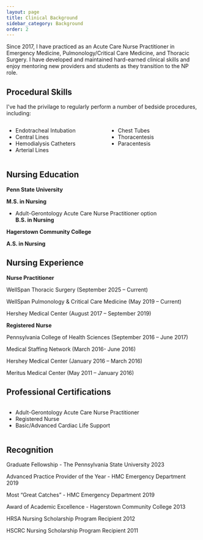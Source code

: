 ```yaml
---
layout: page
title: Clinical Background
sidebar_category: Background
order: 2
---
```


Since 2017, I have practiced as an Acute Care Nurse Practitioner in Emergency Medicine, Pulmonology/Critical Care Medicine, and 
Thoracic Surgery.  I have developed and maintained hard-earned clinical skills and enjoy mentoring new providers and students 
as they transition to the NP role.

## Procedural Skills

I've had the privilage to regularly perform a number of bedside procedures, including:

<div style="display: flex; gap: 2rem; flex-wrap: wrap;">
  <div style="flex: 1;">
    <ul>
      <li>Endotracheal Intubation</li>
      <li>Central Lines</li>
      <li>Hemodialysis Catheters</li>
      <li>Arterial Lines</li>
    </ul>
  </div>
  <div style="flex: 1;">
    <ul>
      <li>Chest Tubes</li>
      <li>Thoracentesis</li>
      <li>Paracentesis</li>
    </ul>
  </div>
</div>

## Nursing Education

**Penn State University**  

**M.S. in Nursing**  
- Adult-Gerontology Acute Care Nurse Practitioner option  
**B.S. in Nursing**  

**Hagerstown Community College**  

**A.S. in Nursing**  

## Nursing Experience

**Nurse Practitioner**

WellSpan Thoracic Surgery
(September 2025 – Current)  

WellSpan Pulmonology & Critical Care Medicine 
(May 2019 – Current)

Hershey Medical Center 
(August 2017 – September 2019)

**Registered Nurse**

Pennsylvania College of Health Sciences (September 2016 – June 2017)

Medical Staffing Network 
(March 2016- June 2016)

Hershey Medical Center 
(January 2016 – March 2016)

Meritus Medical Center 
(May 2011 – January 2016)

## Professional Certifications

<div style="display: flex; gap: 2rem; flex-wrap: wrap;">
  <div style="flex: 1;">
    <ul>
    <li>Adult-Gerontology Acute Care Nurse Practitioner</li>
    <li>Registered Nurse</li>
    <li>Basic/Advanced Cardiac Life Support</li>
    </ul>
  </div>
</div>


## Recognition

Graduate Fellowship - The Pennsylvania State University 2023

Advanced Practice Provider of the Year - HMC Emergency Department 2019

Most “Great Catches” - HMC Emergency Department 2019

Award of Academic Excellence - Hagerstown Community College 2013

HRSA Nursing Scholarship Program Recipient 2012

HSCRC Nursing Scholarship Program Recipient 2011